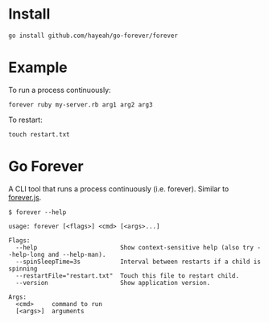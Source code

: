 # Install

```
go install github.com/hayeah/go-forever/forever
```

# Example

To run a process continuously:

```
forever ruby my-server.rb arg1 arg2 arg3
```

To restart:

```
touch restart.txt
```

# Go Forever

A CLI tool that runs a process continuously (i.e. forever). Similar to [forever.js](https://github.com/foreverjs/forever).

```
$ forever --help

usage: forever [<flags>] <cmd> [<args>...]

Flags:
  --help                       Show context-sensitive help (also try --help-long and --help-man).
  --spinSleepTime=3s           Interval between restarts if a child is spinning
  --restartFile="restart.txt"  Touch this file to restart child.
  --version                    Show application version.

Args:
  <cmd>     command to run
  [<args>]  arguments
```

